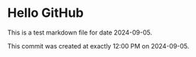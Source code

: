 # Hello GitHub
This is a test markdown file for date 2024-09-05.

This commit was created at exactly 12:00 PM on 2024-09-05.
